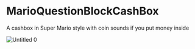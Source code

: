 # MarioQuestionBlockCashBox
A cashbox in Super Mario style with coin sounds if you put money inside


![Untitled 0](https://user-images.githubusercontent.com/51839738/153444466-802e1461-61d3-4b36-9602-0479bc5d551d.png)

